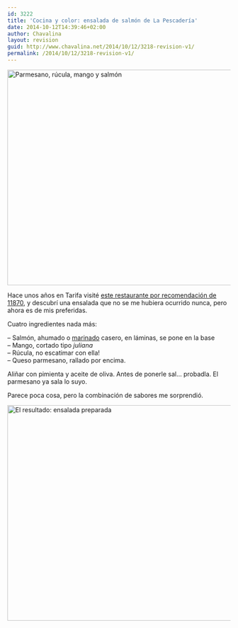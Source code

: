 ```yaml
---
id: 3222
title: 'Cocina y color: ensalada de salmón de La Pescadería'
date: 2014-10-12T14:39:46+02:00
author: Chavalina
layout: revision
guid: http://www.chavalina.net/2014/10/12/3218-revision-v1/
permalink: /2014/10/12/3218-revision-v1/
---
```

<img src="http://www.chavalina.net/imagenes/2014/10/salmon-mango-rucola-salad-650x487.jpg" alt="Parmesano, rúcula, mango y salmón" width="650" height="487" class="aligncenter size-large wp-image-3219" srcset="http://www.chavalina.net/imagenes/2014/10/salmon-mango-rucola-salad-650x487.jpg 650w, http://www.chavalina.net/imagenes/2014/10/salmon-mango-rucola-salad-300x225.jpg 300w, http://www.chavalina.net/imagenes/2014/10/salmon-mango-rucola-salad.jpg 800w" sizes="(max-width: 650px) 100vw, 650px" />

Hace unos años en Tarifa visité [este restaurante por recomendación de 11870](http://11870.com/pro/la-pescaderia), y descubrí una ensalada que no se me hubiera ocurrido nunca, pero ahora es de mis preferidas.

Cuatro ingredientes nada más:

&#8211; Salmón, ahumado o [marinado](http://www.directoalpaladar.com/recetas-de-pescados-y-mariscos/salmon-marinado-receta) casero, en láminas, se pone en la base  
&#8211; Mango, cortado tipo _juliana_  
&#8211; Rúcula, no escatimar con ella!  
&#8211; Queso parmesano, rallado por encima.

Aliñar con pimienta y aceite de oliva. Antes de ponerle sal&#8230; probadla. El parmesano ya sala lo suyo.

Parece poca cosa, pero la combinación de sabores me sorprendió.

<img src="http://www.chavalina.net/imagenes/2014/10/IMG_1072-650x487.jpg" alt="El resultado: ensalada preparada" width="650" height="487" class="aligncenter size-large wp-image-3221" srcset="http://www.chavalina.net/imagenes/2014/10/IMG_1072-650x487.jpg 650w, http://www.chavalina.net/imagenes/2014/10/IMG_1072-300x224.jpg 300w" sizes="(max-width: 650px) 100vw, 650px" />
